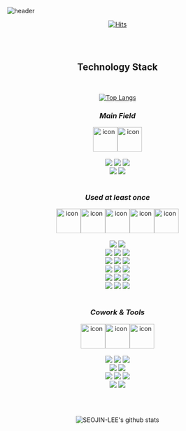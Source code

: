 ![header](https://capsule-render.vercel.app/api?type=waving&text=Lee%20Seojin&color=0:dde5ff,20:e5ddff,50:ddeeff,80:cceecc,100:e5ffdd&height=200&fontSize=80&section=header&animation=twinkling&fontColor=ffb6c1&fontAlign=28&fontAlignY=44&stroke=FFFFFF&strokeWidth=1&desc=HYU%20CSE%2019&descAlign=60&descAlignY=52&descSize=23)

<div align=center>  
 
 [![Hits](https://hits.seeyoufarm.com/api/count/incr/badge.svg?url=https%3A%2F%2Fgithub.com%2FSEOJIN-LEE%2Fhit-counter&count_bg=%2379C83D&title_bg=%23555555&icon=&icon_color=%23E7E7E7&title=hits&edge_flat=false)](https://hits.seeyoufarm.com)
 
 <br><br>  
 ## Technology Stack
 
 <br>
  
 [![Top Langs](https://github-readme-stats.vercel.app/api/top-langs/?username=seojin-lee)](https://github.com/anuraghazra/github-readme-stats)

 ### *Main Field* <br> 
  <div style="display: flex; align-items: flex-start; justify-content: center;">
    <img src="https://techstack-generator.vercel.app/java-icon.svg" alt="icon" width="56" height="56" >
    <img src="https://techstack-generator.vercel.app/mysql-icon.svg" alt="icon" width="56" height="56" > </div>

 <br>
 <img src="https://img.shields.io/badge/java-007396?style=for-the-badge&logo=java&logoColor=white">
 <img src="https://img.shields.io/badge/android-3DDC84?style=for-the-badge&logo=android&logoColor=white">
 <img src="https://img.shields.io/badge/kotlin-7f52ff?style=for-the-badge&logo=kotlin&logoColor=white">
 <br>
 
 <img src="https://img.shields.io/badge/NestJs-E0234E?style=for-the-badge&logo=nestjs&logoColor=white">
 <img src="https://img.shields.io/badge/mysql-4479A1?style=for-the-badge&logo=mysql&logoColor=white">
 <br>
 <br>
 
 ### *Used at least once* <br>
  <div style="display: flex; align-items: flex-start; justify-content: center;">
    <img src="https://techstack-generator.vercel.app/python-icon.svg" alt="icon" width="56" height="56" >
    <img src="https://techstack-generator.vercel.app/ts-icon.svg" alt="icon" width="56" height="56" >
    <img src="https://techstack-generator.vercel.app/js-icon.svg" alt="icon" width="56" height="56" >
    <img src="https://techstack-generator.vercel.app/cpp-icon.svg" alt="icon" width="56" height="56" >
    <img src="https://techstack-generator.vercel.app/csharp-icon.svg" alt="icon" width="56" height="56" > </div>
 
 <br>
 <img src="https://img.shields.io/badge/javascript-F7DF1E?style=for-the-badge&logo=javascript&logoColor=black">
 <img src="https://img.shields.io/badge/typescript-3178C6?style=for-the-badge&logo=typescript&logoColor=white">
 <br>
 
 <img src="https://img.shields.io/badge/python-3776AB?style=for-the-badge&logo=python&logoColor=white">
 <img src="https://img.shields.io/badge/react-61DAFB?style=for-the-badge&logo=react&logoColor=black">
 <img src="https://img.shields.io/badge/c++-00599C?style=for-the-badge&logo=c%2B%2B&logoColor=white">
 <br>
 
 <img src="https://img.shields.io/badge/node.js-339933?style=for-the-badge&logo=Node.js&logoColor=white">
 <img src="https://img.shields.io/badge/express-000000?style=for-the-badge&logo=express&logoColor=white">
 <img src="https://img.shields.io/badge/django-092E20?style=for-the-badge&logo=django&logoColor=white">
 <br>
 
 <img src="https://img.shields.io/badge/flask-000000?style=for-the-badge&logo=flask&logoColor=white">
 <img src="https://img.shields.io/badge/c-A8B9CC?style=for-the-badge&logo=c&logoColor=black">
 <img src="https://img.shields.io/badge/opengl-5586A4?style=for-the-badge&logo=opengl&logoColor=white">
 <br>
 
 <img src="https://img.shields.io/badge/mariaDB-003545?style=for-the-badge&logo=mariaDB&logoColor=white">
 <img src="https://img.shields.io/badge/csharp-239120?style=for-the-badge&logo=csharp&logoColor=white">
 <img src="https://img.shields.io/badge/html5-E34F26?style=for-the-badge&logo=html5&logoColor=white">
 <br>
 
 <img src="https://img.shields.io/badge/css-1572B6?style=for-the-badge&logo=css3&logoColor=white">
 <img src="https://img.shields.io/badge/unity-FFFFFF?style=for-the-badge&logo=unity&logoColor=black">
 <img src="https://img.shields.io/badge/gradle-02303A?style=for-the-badge&logo=gradle&logoColor=white">
 <br>
<br>
 
### *Cowork & Tools*

<div style="display: flex; align-items: flex-start; justify-content: center;">
    <img src="https://techstack-generator.vercel.app/aws-icon.svg" alt="icon" width="56" height="56" >
    <img src="https://techstack-generator.vercel.app/docker-icon.svg" alt="icon" width="56" height="56" >
    <img src="https://techstack-generator.vercel.app/github-icon.svg" alt="icon" width="56" height="56" >
</div>

 <br>
 
 <img src="https://img.shields.io/badge/git-F05032?style=for-the-badge&logo=git&logoColor=white">
 <img src="https://img.shields.io/badge/github-181717?style=for-the-badge&logo=github&logoColor=white">
 <img src="https://img.shields.io/badge/gitlab-FC6D26?style=for-the-badge&logo=gitlab&logoColor=white">
 <br>
 
 <img src="https://img.shields.io/badge/bitbucket-0052CC?style=for-the-badge&logo=bitbucket&logoColor=white">
 <img src="https://img.shields.io/badge/sourcetree-0052CC?style=for-the-badge&logo=sourcetree&logoColor=white">
 <br>
 
 <img src="https://img.shields.io/badge/aws-232F3E?style=for-the-badge&logo=amazonaws&logoColor=white">
 <img src="https://img.shields.io/badge/s3-569A31?style=for-the-badge&logo=amazons3&logoColor=white">
 <img src="https://img.shields.io/badge/docker-2496ED?style=for-the-badge&logo=docker&logoColor=black">
 <br>
 
 <img src="https://img.shields.io/badge/android%20studio-3DDC84?style=for-the-badge&logo=androidstudio&logoColor=white">
 <img src="https://img.shields.io/badge/notion-000000?style=for-the-badge&logo=notion&logoColor=white">

<br><br>
 

 ![SEOJIN-LEE's github stats](https://github-readme-stats.vercel.app/api?username=SEOJIN-LEE&show_icons=true&theme=vue&count_private=true)
 <br>
 
</div>

<!--
**SEOJIN-LEE/SEOJIN-LEE** is a ✨ _special_ ✨ repository because its `README.md` (this file) appears on your GitHub profile.

Here are some ideas to get you started:

- 🔭 I’m currently working on ...
- 🌱 I’m currently learning ...
- 👯 I’m looking to collaborate on ...
- 🤔 I’m looking for help with ...
- 💬 Ask me about ...
- 📫 How to reach me: ...
- 😄 Pronouns: ...
- ⚡ Fun fact: ...

-->

 

